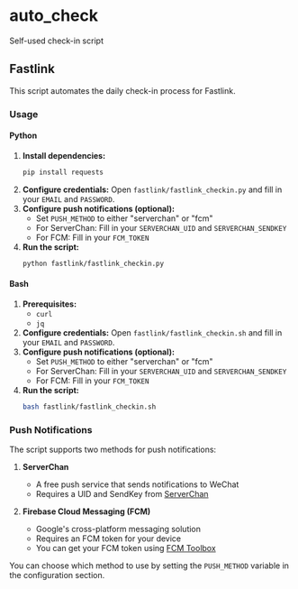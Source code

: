 # auto_check
Self-used check-in script

## Fastlink

This script automates the daily check-in process for Fastlink.

### Usage

#### Python

1.  **Install dependencies:**
    ```bash
    pip install requests
    ```
2.  **Configure credentials:**
    Open `fastlink/fastlink_checkin.py` and fill in your `EMAIL` and `PASSWORD`.
3.  **Configure push notifications (optional):**
    - Set `PUSH_METHOD` to either "serverchan" or "fcm"
    - For ServerChan: Fill in your `SERVERCHAN_UID` and `SERVERCHAN_SENDKEY`
    - For FCM: Fill in your `FCM_TOKEN`
4.  **Run the script:**
    ```bash
    python fastlink/fastlink_checkin.py
    ```

#### Bash

1.  **Prerequisites:**
    - `curl`
    - `jq`
2.  **Configure credentials:**
    Open `fastlink/fastlink_checkin.sh` and fill in your `EMAIL` and `PASSWORD`.
3.  **Configure push notifications (optional):**
    - Set `PUSH_METHOD` to either "serverchan" or "fcm"
    - For ServerChan: Fill in your `SERVERCHAN_UID` and `SERVERCHAN_SENDKEY`
    - For FCM: Fill in your `FCM_TOKEN`
4.  **Run the script:**
    ```bash
    bash fastlink/fastlink_checkin.sh
    ```

### Push Notifications

The script supports two methods for push notifications:

1. **ServerChan**
   - A free push service that sends notifications to WeChat
   - Requires a UID and SendKey from [ServerChan](https://sc3.ft07.com/)

2. **Firebase Cloud Messaging (FCM)**
   - Google's cross-platform messaging solution
   - Requires an FCM token for your device
   - You can get your FCM token using [FCM Toolbox](https://fcm-toolbox-public.web.app/)

You can choose which method to use by setting the `PUSH_METHOD` variable in the configuration section.